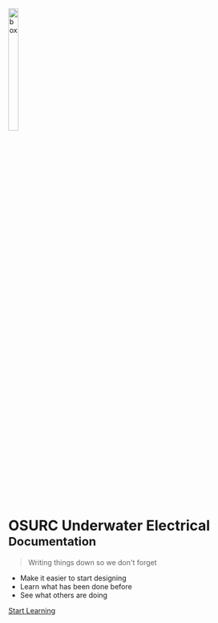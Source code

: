 <img src="https://ik.imagekit.io/ym3njxeyk4e/derp-face_XgfN3Sty9.jpg" alt="box" style="width:20%;height:25%">


# OSURC Underwater Electrical <small>Documentation</small>

> Writing things down so we don't forget

- Make it easier to start designing
- Learn what has been done before
- See what others are doing

[Start Learning](README.md)

